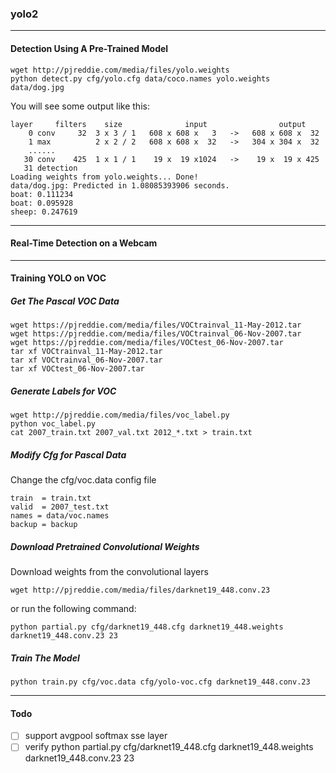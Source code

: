 ### yolo2
---
#### Detection Using A Pre-Trained Model
```
wget http://pjreddie.com/media/files/yolo.weights
python detect.py cfg/yolo.cfg data/coco.names yolo.weights data/dog.jpg
```
You will see some output like this:
```
layer     filters    size              input                output
    0 conv     32  3 x 3 / 1   608 x 608 x   3   ->   608 x 608 x  32
    1 max          2 x 2 / 2   608 x 608 x  32   ->   304 x 304 x  32
    ......
   30 conv    425  1 x 1 / 1    19 x  19 x1024   ->    19 x  19 x 425
   31 detection
Loading weights from yolo.weights... Done!
data/dog.jpg: Predicted in 1.08085393906 seconds.
boat: 0.111234
boat: 0.095928
sheep: 0.247619
```

---
#### Real-Time Detection on a Webcam

---

#### Training YOLO on VOC
##### Get The Pascal VOC Data
```
wget https://pjreddie.com/media/files/VOCtrainval_11-May-2012.tar
wget https://pjreddie.com/media/files/VOCtrainval_06-Nov-2007.tar
wget https://pjreddie.com/media/files/VOCtest_06-Nov-2007.tar
tar xf VOCtrainval_11-May-2012.tar
tar xf VOCtrainval_06-Nov-2007.tar
tar xf VOCtest_06-Nov-2007.tar
```
##### Generate Labels for VOC
```
wget http://pjreddie.com/media/files/voc_label.py
python voc_label.py
cat 2007_train.txt 2007_val.txt 2012_*.txt > train.txt
```
##### Modify Cfg for Pascal Data
Change the cfg/voc.data config file
```
train  = train.txt
valid  = 2007_test.txt
names = data/voc.names
backup = backup
```
##### Download Pretrained Convolutional Weights
Download weights from the convolutional layers
```
wget http://pjreddie.com/media/files/darknet19_448.conv.23
```
or run the following command:
```
python partial.py cfg/darknet19_448.cfg darknet19_448.weights darknet19_448.conv.23 23
```
##### Train The Model
```
python train.py cfg/voc.data cfg/yolo-voc.cfg darknet19_448.conv.23
```
---
#### Todo
- [ ] support avgpool softmax sse layer
- [ ] verify python partial.py cfg/darknet19_448.cfg darknet19_448.weights darknet19_448.conv.23 23
